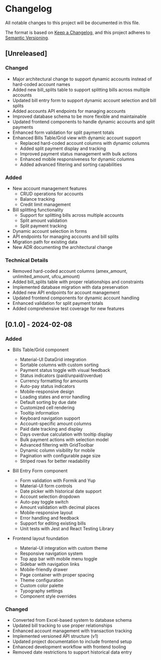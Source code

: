 # Changelog

All notable changes to this project will be documented in this file.

The format is based on [Keep a Changelog](https://keepachangelog.com/en/1.0.0/),
and this project adheres to [Semantic Versioning](https://semver.org/spec/v2.0.0.html).

## [Unreleased]

### Changed
- Major architectural change to support dynamic accounts instead of hard-coded account names
- Added new bill_splits table to support splitting bills across multiple accounts
- Updated bill entry form to support dynamic account selection and bill splits
- Added accounts API endpoints for managing accounts
- Improved database schema to be more flexible and maintainable
- Updated frontend components to handle dynamic accounts and split payments
- Enhanced form validation for split payment totals
- Enhanced Bills Table/Grid view with dynamic account support
  - Replaced hard-coded account columns with dynamic columns
  - Added split payment display and tracking
  - Improved payment status management with bulk actions
  - Enhanced mobile responsiveness for dynamic columns
  - Added advanced filtering and sorting capabilities

### Added
- New account management features
  - CRUD operations for accounts
  - Balance tracking
  - Credit limit management
- Bill splitting functionality
  - Support for splitting bills across multiple accounts
  - Split amount validation
  - Split payment tracking
- Dynamic account selection in forms
- API endpoints for managing accounts and bill splits
- Migration path for existing data
- New ADR documenting the architectural change

### Technical Details
- Removed hard-coded account columns (amex_amount, unlimited_amount, ufcu_amount)
- Added bill_splits table with proper relationships and constraints
- Implemented database migration with data preservation
- Added new API endpoints for account management
- Updated frontend components for dynamic account handling
- Enhanced validation for split payment totals
- Added comprehensive test coverage for new features

## [0.1.0] - 2024-02-08

### Added
- Bills Table/Grid component
  - Material-UI DataGrid integration
  - Sortable columns with custom sorting
  - Payment status toggle with visual feedback
  - Status indicators (paid/unpaid/overdue)
  - Currency formatting for amounts
  - Auto-pay status indicators
  - Mobile-responsive design
  - Loading states and error handling
  - Default sorting by due date
  - Customized cell rendering
  - Tooltip information
  - Keyboard navigation support
  - Account-specific amount columns
  - Paid date tracking and display
  - Days overdue calculation with tooltip display
  - Bulk payment actions with selection model
  - Advanced filtering with GridToolbar
  - Dynamic column visibility for mobile
  - Pagination with configurable page size
  - Striped rows for better readability

- Bill Entry Form component
  - Form validation with Formik and Yup
  - Material-UI form controls
  - Date picker with historical date support
  - Account selection dropdown
  - Auto-pay toggle switch
  - Amount validation with decimal places
  - Mobile-responsive layout
  - Error handling and feedback
  - Support for editing existing bills
  - Unit tests with Jest and React Testing Library

- Frontend layout foundation
  - Material-UI integration with custom theme
  - Responsive navigation system
  - Top app bar with mobile menu toggle
  - Sidebar with navigation links
  - Mobile-friendly drawer
  - Page container with proper spacing
  - Theme configuration
  - Custom color palette
  - Typography settings
  - Component style overrides

### Changed
- Converted from Excel-based system to database schema
- Updated bill tracking to use proper relationships
- Enhanced account management with transaction tracking
- Implemented versioned API structure (v1)
- Updated project documentation to include frontend setup
- Enhanced development workflow with frontend tooling
- Removed date restrictions to support historical data entry
